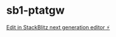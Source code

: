 # sb1-ptatgw

[Edit in StackBlitz next generation editor ⚡️](https://stackblitz.com/~/github.com/Nightcrawler-ops/sb1-ptatgw)